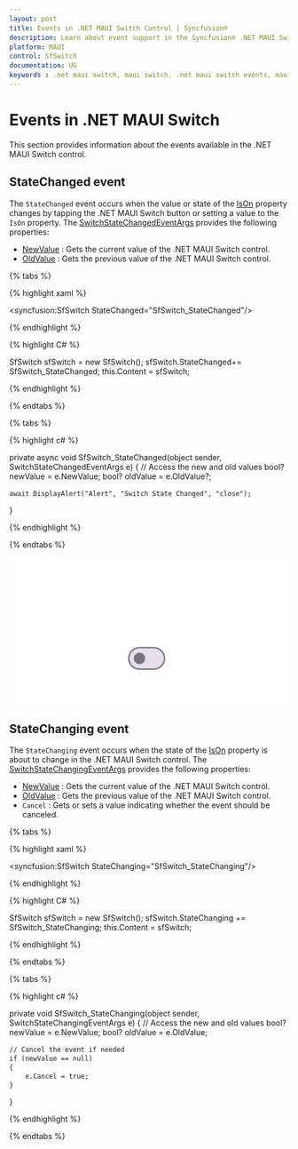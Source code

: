 ```yaml
---
layout: post
title: Events in .NET MAUI Switch Control | Syncfusion®
description: Learn about event support in the Syncfusion® .NET MAUI Switch control, including its elements, and more.
platform: MAUI
control: SfSwitch
documentation: UG
keywords : .net maui switch, maui switch, .net maui switch events, maui switch event.
---
```


# Events in .NET MAUI Switch

This section provides information about the events available in the .NET MAUI Switch control.

## StateChanged event

The `StateChanged` event occurs when the value or state of the [IsOn](https://help.syncfusion.com/cr/maui/Syncfusion.Maui.Buttons.SfSwitch.html#Syncfusion_Maui_Buttons_SfSwitch_IsOn) property changes by tapping the .NET MAUI Switch button or setting a value to the `IsOn` property. The [SwitchStateChangedEventArgs](https://help.syncfusion.com/cr/maui/Syncfusion.Maui.Buttons.SwitchStateChangedEventArgs.html) provides the following properties:

* [NewValue](https://help.syncfusion.com/cr/maui/Syncfusion.Maui.Buttons.SwitchStateChangedEventArgs.html#Syncfusion_Maui_Buttons_SwitchStateChangedEventArgs_NewValue) : Gets the current value of the .NET MAUI Switch control.
* [OldValue](https://help.syncfusion.com/cr/maui/Syncfusion.Maui.Buttons.SwitchStateChangedEventArgs.html#Syncfusion_Maui_Buttons_SwitchStateChangedEventArgs_OldValue) : Gets the previous value of the .NET MAUI Switch control.

{% tabs %}

{% highlight xaml %}

<syncfusion:SfSwitch StateChanged="SfSwitch_StateChanged"/>
	
{% endhighlight %}

{% highlight C# %}

SfSwitch sfSwitch = new SfSwitch();
sfSwitch.StateChanged+= SfSwitch_StateChanged;
this.Content = sfSwitch;

{% endhighlight %}

{% endtabs %}

{% tabs %}

{% highlight c# %}
    
private async void SfSwitch_StateChanged(object sender, SwitchStateChangedEventArgs e)
{
    // Access the new and old values
    bool? newValue = e.NewValue;
    bool? oldValue = e.OldValue?;

    await DisplayAlert("Alert", "Switch State Changed", "close");
}

{% endhighlight %}

{% endtabs %}

![StateChanged event](images/Events/Events.gif)

## StateChanging event

The `StateChanging` event occurs when the state of the [IsOn](https://help.syncfusion.com/cr/maui/Syncfusion.Maui.Buttons.SfSwitch.html#Syncfusion_Maui_Buttons_SfSwitch_IsOn) property is about to change in the .NET MAUI Switch control. The [SwitchStateChangingEventArgs](https://help.syncfusion.com/cr/maui/Syncfusion.Maui.Buttons.SwitchStateChangingEventArgs.html) provides the following properties:

* [NewValue](https://help.syncfusion.com/cr/maui/Syncfusion.Maui.Buttons.SwitchStateChangingEventArgs.html#Syncfusion_Maui_Buttons_SwitchStateChangingEventArgs_NewValue) : Gets the current value of the .NET MAUI Switch control.
* [OldValue](https://help.syncfusion.com/cr/maui/Syncfusion.Maui.Buttons.SwitchStateChangingEventArgs.html#Syncfusion_Maui_Buttons_SwitchStateChangingEventArgs_OldValue) : Gets the previous value of the .NET MAUI Switch control.
* `Cancel` : Gets or sets a value indicating whether the event should be canceled.

{% tabs %}

{% highlight xaml %}

<syncfusion:SfSwitch StateChanging="SfSwitch_StateChanging"/>
	
{% endhighlight %}

{% highlight C# %}

SfSwitch sfSwitch = new SfSwitch();
sfSwitch.StateChanging += SfSwitch_StateChanging;
this.Content = sfSwitch;

{% endhighlight %}

{% endtabs %}

{% tabs %}

{% highlight c# %}
    
private void SfSwitch_StateChanging(object sender, SwitchStateChangingEventArgs e)
{
    // Access the new and old values
    bool? newValue = e.NewValue;
    bool? oldValue = e.OldValue;

    // Cancel the event if needed
    if (newValue == null)
    {
        e.Cancel = true;
    }
}

{% endhighlight %}

{% endtabs %}